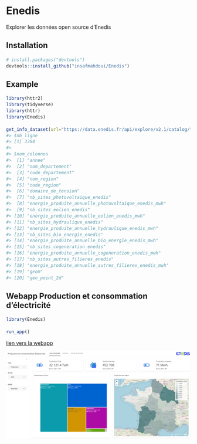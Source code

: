 
<!-- README.md is generated from README.Rmd. Please edit that file -->

# Enedis

Explorer les données open source d’Enedis

## Installation

``` r
# install.packages("devtools")
devtools::install_github("insafmahdoui/Enedis")
```

## Example

``` r
library(httr2)
library(tidyverse)
library(httr)
library(Enedis)

get_info_dataset(url="https://data.enedis.fr/api/explore/v2.1/catalog/",data_id="production-electrique-par-filiere-a-la-maille-departement")
#> $nb_ligne
#> [1] 3384
#> 
#> $nom_colonnes
#>  [1] "annee"                                               
#>  [2] "nom_departement"                                     
#>  [3] "code_departement"                                    
#>  [4] "nom_region"                                          
#>  [5] "code_region"                                         
#>  [6] "domaine_de_tension"                                  
#>  [7] "nb_sites_photovoltaique_enedis"                      
#>  [8] "energie_produite_annuelle_photovoltaique_enedis_mwh" 
#>  [9] "nb_sites_eolien_enedis"                              
#> [10] "energie_produite_annuelle_eolien_enedis_mwh"         
#> [11] "nb_sites_hydraulique_enedis"                         
#> [12] "energie_produite_annuelle_hydraulique_enedis_mwh"    
#> [13] "nb_sites_bio_energie_enedis"                         
#> [14] "energie_produite_annuelle_bio_energie_enedis_mwh"    
#> [15] "nb_sites_cogeneration_enedis"                        
#> [16] "energie_produite_annuelle_cogeneration_enedis_mwh"   
#> [17] "nb_sites_autres_filieres_enedis"                     
#> [18] "energie_produite_annuelle_autres_filieres_enedis_mwh"
#> [19] "geom"                                                
#> [20] "geo_point_2d"
```

## Webapp Production et consommation d’électricité

``` r
library(Enedis)

run_app()
```

<a href="https://insaf.shinyapps.io/Enedis/" target="_blank">lien vers
la webapp</a>

![](https://raw.githubusercontent.com/insafmahdoui/Enedis/main/inst/webapp/exemple.PNG)
